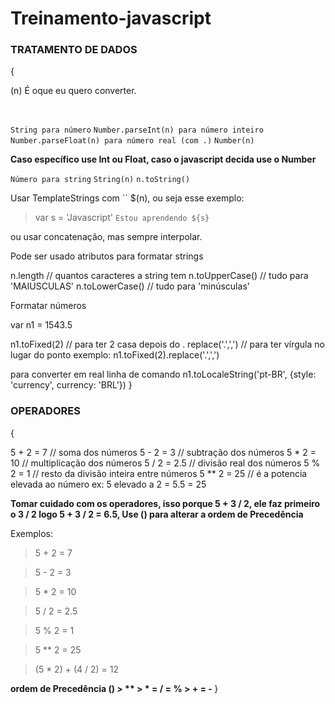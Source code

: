 # Treinamento-javascript

<h3>TRATAMENTO DE DADOS</h3>{

<p>(n) É oque eu quero converter.</p> 
<br>

`String para número`
`Number.parseInt(n) para número inteiro `
`Number.parseFloat(n) para número real (com .)`
`Number(n)`

<strong>Caso específico use Int ou Float, caso o javascript decida use o Number</strong>
<br>

`Número para string`
`String(n)`
`n.toString()`

Usar TemplateStrings com `` $(n), ou seja esse exemplo: 
> var s = 'Javascript'
>`Estou aprendendo ${s}`

ou usar concatenação, mas sempre interpolar.

Pode ser usado atributos para formatar strings 

n.length // quantos caracteres a string tem
n.toUpperCase() // tudo para 'MAIUSCULAS'
n.toLowerCase() // tudo para 'minúsculas'

Formatar números 

var n1 = 1543.5

n1.toFixed(2) // para ter 2 casa depois do .
replace('.',',') // para ter vírgula no lugar do ponto
exemplo: n1.toFixed(2).replace('.',',')

para converter em real linha de comando
n1.toLocaleString('pt-BR', {style: 'currency', currency: 'BRL'})
}
<h3>OPERADORES</h3>{

5 + 2 = 7 // soma dos números
5 - 2 = 3 // subtração dos números
5 * 2 = 10 // multiplicação dos números
5 / 2 = 2.5 // divisão real dos números 
5 % 2 = 1 // resto da divisão inteira entre números
5 ** 2 = 25 // é a potencia elevada ao número ex: 5 elevado a 2 = 5.5 = 25

<strong>Tomar cuidado com os operadores, isso porque 5 + 3 / 2, ele faz primeiro o 3 / 2 logo 5 + 3 / 2 = 6.5, Use () para alterar a ordem de Precedência</strong>

Exemplos: 
> 5 + 2 = 7 

> 5 - 2 = 3 

> 5 * 2 = 10

> 5 / 2 = 2.5

> 5 % 2 = 1

> 5 ** 2 = 25

> (5 * 2) + (4 / 2) = 12

<strong>ordem de Precedência
() > ** > * = / = % > + = - </strong>
}
